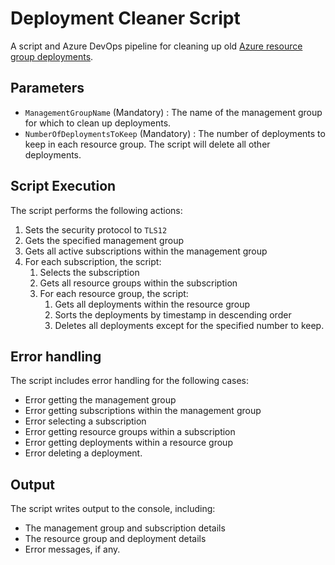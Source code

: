 # Deployment Cleaner Script

A script and Azure DevOps pipeline for cleaning up old [Azure resource group deployments](https://learn.microsoft.com/azure/azure-resource-manager/troubleshooting/deployment-quota-exceeded?tabs=azure-cli&WT.mc_id=AZ-MVP-5004796).

## Parameters
- `ManagementGroupName` (Mandatory) : The name of the management group for which to clean up deployments.
- `NumberOfDeploymentsToKeep` (Mandatory) : The number of deployments to keep in each resource group. The script will delete all other deployments.

## Script Execution
The script performs the following actions:
1. Sets the security protocol to `TLS12`
2. Gets the specified management group
3. Gets all active subscriptions within the management group
4. For each subscription, the script:
   1. Selects the subscription
   2. Gets all resource groups within the subscription
   3. For each resource group, the script:
      1. Gets all deployments within the resource group
      2. Sorts the deployments by timestamp in descending order
      3. Deletes all deployments except for the specified number to keep.

## Error handling
The script includes error handling for the following cases:
- Error getting the management group
- Error getting subscriptions within the management group
- Error selecting a subscription
- Error getting resource groups within a subscription
- Error getting deployments within a resource group
- Error deleting a deployment.

## Output
The script writes output to the console, including:
- The management group and subscription details
- The resource group and deployment details
- Error messages, if any.
